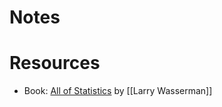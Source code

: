 

# Notes

# Resources
- Book: [All of Statistics](https://twitter.com/KirkDBorne/status/1287018075276095489) by [[Larry Wasserman]]